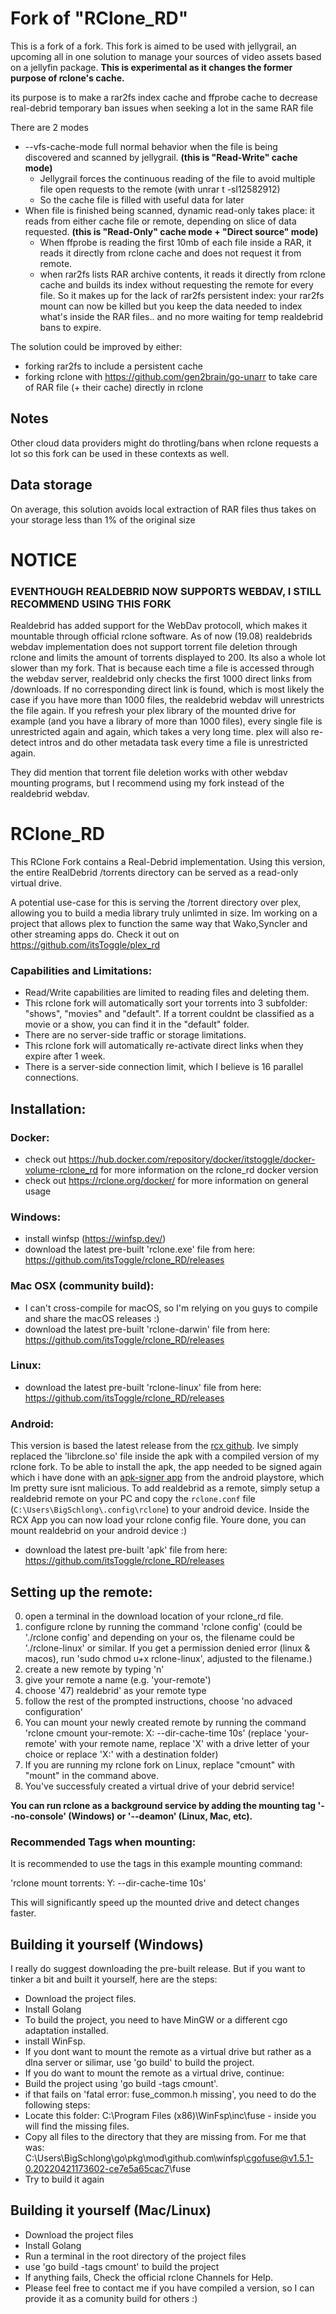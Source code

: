 
# Fork of "RClone_RD"

This is a fork of a fork.
This fork is aimed to be used with jellygrail, an upcoming all in one solution to manage your sources of video assets based on a jellyfin package. **This is experimental as it changes the former purpose of rclone's cache.**

its purpose is to make a rar2fs index cache and ffprobe cache to decrease real-debrid temporary ban issues when seeking a lot in the same RAR file

There are 2 modes

* --vfs-cache-mode full normal behavior when the file is being discovered and scanned by jellygrail. **(this is "Read-Write" cache mode)**
  * Jellygrail forces the continuous reading of the file to avoid multiple file open requests to the remote (with unrar t -sl12582912)
  * So the cache file is filled with useful data for later
* When file is finished being scanned, dynamic read-only takes place: it reads from either cache file or remote, depending on slice of data requested. **(this is "Read-Only" cache mode + "Direct source" mode)**
  * When ffprobe is reading the first 10mb of each file inside a RAR, it reads it directly from rclone cache and does not request it from remote.
  * when rar2fs lists RAR archive contents, it reads it directly from rclone cache and builds its index without requesting the remote for every file. So it makes up for the lack of rar2fs persistent index: your rar2fs mount can now be killed but you keep the data needed to index what's inside the RAR files.. and no more waiting for temp realdebrid bans to expire.

The solution could be improved by either:

* forking rar2fs to include a persistent cache
* forking rclone with https://github.com/gen2brain/go-unarr to take care of RAR file (+ their cache) directly in rclone

## Notes

Other cloud data providers might do throtling/bans when rclone requests a lot so this fork can be used in these contexts as well.

## Data storage

On average, this solution avoids local extraction of RAR files thus takes on your storage less than 1% of the original size

# NOTICE

### EVENTHOUGH REALDEBRID NOW SUPPORTS WEBDAV, I STILL RECOMMEND USING THIS FORK

Realdebrid has added support for the WebDav protocoll, which makes it mountable through official rclone software.
As of now (19.08) realdebrids webdav implementation does not support torrent file deletion through rclone and limits the amount of torrents displayed to 200. Its also a whole lot slower than my fork. That is because each time a file is accessed through the webdav server, realdebrid only checks the first 1000 direct links from /downloads. If no corresponding direct link is found, which is most likely the case if you have more than 1000 files, the realdebrid webdav will unrestricts the file again. If you refresh your plex library of the mounted drive for example (and you have a library of more than 1000 files), every single file is unrestricted again and again, which takes a very long time. plex will also re-detect intros and do other metadata task every time a file is unrestricted again.

They did mention that torrent file deletion works with other webdav mounting programs, but I recommend using my fork instead of the realdebrid webdav.

# RClone_RD

This RClone Fork contains a Real-Debrid implementation.
Using this version, the entire RealDebrid /torrents directory can be served as a read-only virtual drive. 

A potential use-case for this is serving the /torrent directory over plex, allowing you to build a media library truly unlimted in size. Im working on a project that allows plex to function the same way that Wako,Syncler and other streaming apps do. Check it out on https://github.com/itsToggle/plex_rd

### Capabilities and Limitations:

- Read/Write capabilities are limited to reading files and deleting them. 
- This rclone fork will automatically sort your torrents into 3 subfolder: "shows", "movies" and "default". If a torrent couldnt be classified as a movie or a show, you can find it in the "default" folder.
- There are no server-side traffic or storage limitations.
- This rclone fork will automatically re-activate direct links when they expire after 1 week.
- There is a server-side connection limit, which I believe is 16 parallel connections.

## Installation:

### Docker:
- check out https://hub.docker.com/repository/docker/itstoggle/docker-volume-rclone_rd for more information on the rclone_rd docker version
- check out https://rclone.org/docker/ for more information on general usage

### Windows:

- install winfsp (https://winfsp.dev/)
- download the latest pre-built 'rclone.exe' file from here: https://github.com/itsToggle/rclone_RD/releases

### Mac OSX (community build):

- I can't cross-compile for macOS, so I'm relying on you guys to compile and share the macOS releases :)
- download the latest pre-built 'rclone-darwin' file from here: https://github.com/itsToggle/rclone_RD/releases

### Linux:

- download the latest pre-built 'rclone-linux' file from here: https://github.com/itsToggle/rclone_RD/releases

### Android:
This version is based the latest release from the [rcx github](https://github.com/x0b/rcx). Ive simply replaced the 'librclone.so' file inside the apk with a compiled version of my rclone fork. To be able to install the apk, the app needed to be signed again which i have done with an [apk-signer app](https://play.google.com/store/apps/details?id=com.haibison.apksigner&hl=en&gl=US) from the android playstore, which Im pretty sure isnt malicious. 
To add realdebrid as a remote, simply setup a realdebrid remote on your PC and copy the `rclone.conf` file (`C:\Users\BigSchlong\.config\rclone`) to your android device. Inside the RCX App you can now load your rclone config file. Youre done, you can mount realdebrid on your android device :)

- download the latest pre-built 'apk' file from here: https://github.com/itsToggle/rclone_RD/releases

## Setting up the remote:

0. open a terminal in the download location of your rclone_rd file.
1. configure rclone by running the command 'rclone config' (could be './rclone config' and depending on your os, the filename could be './rclone-linux' or similar. If you get a permission denied error (linux & macos), run 'sudo chmod u+x rclone-linux', adjusted to the filename.)
2. create a new remote by typing 'n'
3. give your remote a name (e.g. 'your-remote')
4. choose '47) realdebrid' as your remote type
5. follow the rest of the prompted instructions, choose 'no advaced configuration'
6. You can mount your newly created remote by running the command 'rclone cmount your-remote: X: --dir-cache-time 10s' (replace 'your-remote' with your remote name, replace 'X' with a drive letter of your choice or replace 'X:' with a destination folder)
7. If you are running my rclone fork on Linux, replace "cmount" with "mount" in the command above.
8. You've successfuly created a virtual drive of your debrid service!

**You can run rclone as a background service by adding the mounting tag '--no-console' (Windows) or '--deamon' (Linux, Mac, etc).**

### Recommended Tags when mounting:

It is recommended to use the tags in this example mounting command: 

'rclone mount torrents: Y: --dir-cache-time 10s'

This will significantly speed up the mounted drive and detect changes faster.

## Building it yourself (Windows)

I really do suggest downloading the pre-built release. But if you want to tinker a bit and built it yourself, here are the steps:
- Download the project files. 
- Install Golang
- To build the project, you need to have MinGW or a different cgo adaptation installed.
- install WinFsp.
- If you dont want to mount the remote as a virtual drive but rather as a dlna server or silimar, use 'go build' to build the project.
- If you do want to mount the remote as a virtual drive, continue:
- Build the project using 'go build -tags cmount'. 
- if that fails on 'fatal error: fuse_common.h missing', you need to do the following steps:
- Locate this folder: C:\Program Files (x86)\WinFsp\inc\fuse - inside you will find the missing files.
- Copy all files to the directory that they are missing from. For me that was: C:\Users\BigSchlong\go\pkg\mod\github.com\winfsp\cgofuse@v1.5.1-0.20220421173602-ce7e5a65cac7\fuse
- Try to build it again

## Building it yourself (Mac/Linux)

- Download the project files
- Install Golang 
- Run a terminal in the root directory of the project files
- use 'go build -tags cmount' to build the project
- If anything fails, Check the official rclone Channels for Help.
- Please feel free to contact me if you have compiled a version, so I can provide it as a comunity build for others :)



